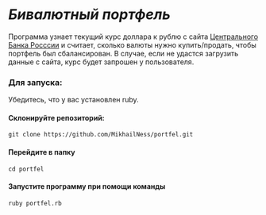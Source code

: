 # _Бивалютный портфель_
Программа узнает текущий курс доллара к рублю с сайта [Центрального Банка Росссии](https://www.cbr.ru/currency_base/daily/) и считает, сколько валюты нужно купить/продать, чтобы портфель был сбалансирован. В случае, если не удастся загрузить данные с сайта, курс будет запрошен у пользователя.
### Для запуска:
Убедитесь, что у вас установлен ruby.
#### Склонируйте репозиторий:
```
git clone https://github.com/MikhailNess/portfel.git
```
#### Перейдите в папку
```
cd portfel
```
#### Запустите программу при помощи команды
```
ruby portfel.rb
```
